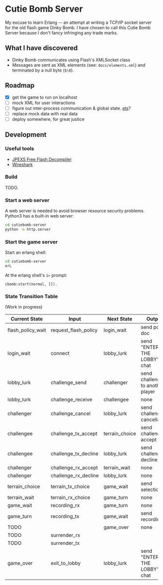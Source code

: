 # Cutie Bomb Server
My excuse to learn Erlang -- an attempt at writing a TCP/IP socket server for the old flash game Dinky Bomb.  I have chosen to call this Cutie Bomb Server because I don't fancy infringing any trade marks.

## What I have discovered

* Dinky Bomb communicates using Flash's XMLSocket class
* Messages are sent as XML elements (see: `docs/elements.xml`) and terminated by a null byte (`$\0`).

## Roadmap

- [x] get the game to run on localhost
- [ ] mock XML for user interactions
- [ ] figure out inter-process communication & global state. [ets](http://erlang.org/doc/man/ets.html)?
- [ ] replace mock data with real data
- [ ] deploy somewhere, for great justice

## Development

### Useful tools
* [JPEXS Free Flash Decompiler](https://github.com/jindrapetrik/jpexs-decompiler)
* [Wireshark](https://www.wireshark.org/)

### Build
TODO.

### Start a web server

A web server is needed to avoid browser resource security problems.
Python3 has a built-in web server:

```bash
cd cutiebomb-server
python -m http.server
```

### Start the game server
Start an erlang shell:
```bash
cd cutiebomb-server
erL
```

At the erlang shell's `1>` prompt:

```
cbomb:start(normal, []).
```

### State Transition Table
(Work in progress)

| Current State     | Input                | Next State     | Output                           |
|-------------------|----------------------|----------------|----------------------------------|
| flash_policy_wait | request_flash_policy | login_wait     | send policy doc                  |
| login_wait        | connect              | lobby_lurk     | send "ENTERED THE LOBBY" chat    |
| lobby_lurk        | challenge_send       | challenger     | send challenge to another player |
| lobby_lurk        | challenge_receive    | challengee     | none                             |
| challenger        | challenge_cancel     | lobby_lurk     | send challenge cancellation      |
| challengee        | challenge_tx_accept  | terrain_choice | send challenge accept            |
| challengee        | challenge_tx_decline | lobby_lurk     | send challenge decline           |
| challenger        | challenge_rx_accept  | terrain_wait   | none                             |
| challenger        | challenge_rx_decline | lobby_lurk     | none                             |
| terrain_choice    | terrain_tx_choice    | game_wait      | send selection                   |
| terrain_wait      | terrain_rx_choice    | game_turn      | none                             |
| game_wait         | recording_rx         | game_turn      | none                             |
| game_turn         | recording_tx         | game_wait      | send recording                   |
| TODO              |                      | game_over      | none                             |
| TODO              | surrender_rx         |                |                                  |
| TODO              | surrender_tx         |                |                                  |
| game_over         | exit_to_lobby        | lobby_lurk     | send "ENTERED THE LOBBY" chat    |